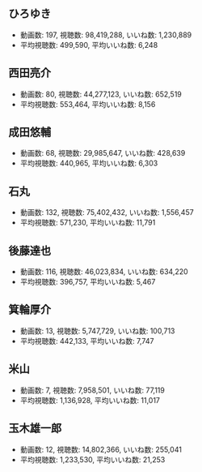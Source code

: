 ## ひろゆき

-   動画数: 197, 視聴数: 98,419,288, いいね数: 1,230,889
-   平均視聴数: 499,590, 平均いいね数: 6,248

## 西田亮介

-   動画数: 80, 視聴数: 44,277,123, いいね数: 652,519
-   平均視聴数: 553,464, 平均いいね数: 8,156

## 成田悠輔

-   動画数: 68, 視聴数: 29,985,647, いいね数: 428,639
-   平均視聴数: 440,965, 平均いいね数: 6,303

## 石丸

-   動画数: 132, 視聴数: 75,402,432, いいね数: 1,556,457
-   平均視聴数: 571,230, 平均いいね数: 11,791

## 後藤達也

-   動画数: 116, 視聴数: 46,023,834, いいね数: 634,220
-   平均視聴数: 396,757, 平均いいね数: 5,467

## 箕輪厚介

-   動画数: 13, 視聴数: 5,747,729, いいね数: 100,713
-   平均視聴数: 442,133, 平均いいね数: 7,747

## 米山

-   動画数: 7, 視聴数: 7,958,501, いいね数: 77,119
-   平均視聴数: 1,136,928, 平均いいね数: 11,017

## 玉木雄一郎

-   動画数: 12, 視聴数: 14,802,366, いいね数: 255,041
-   平均視聴数: 1,233,530, 平均いいね数: 21,253
